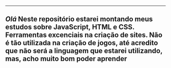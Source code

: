 ----
*Olá*
Neste repositório estarei montando meus estudos sobre JavaScript, HTML e CSS. Ferramentas excenciais na criação de sites.
Não é tão utilizada na criação de jogos, até acredito que não será a linguagem que estarei utilizando, mas, acho muito bom poder aprender
----
